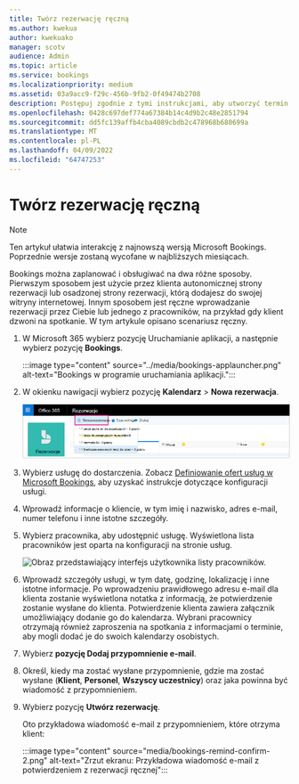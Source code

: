 ```yaml
---
title: Twórz rezerwację ręczną
ms.author: kwekua
author: kwekuako
manager: scotv
audience: Admin
ms.topic: article
ms.service: bookings
ms.localizationpriority: medium
ms.assetid: 03a9acc9-f29c-456b-9fb2-0f49474b2708
description: Postępuj zgodnie z tymi instrukcjami, aby utworzyć termin i przypisać pracownika za pośrednictwem aplikacji Microsoft Bookings.
ms.openlocfilehash: 0428c697def774a67384b14c4d9b2c48e2851794
ms.sourcegitcommit: dd5fc139affb4cba4089cbdb2c478968b680699a
ms.translationtype: MT
ms.contentlocale: pl-PL
ms.lasthandoff: 04/09/2022
ms.locfileid: "64747253"
---
```

# <a name="create-a-manual-booking"></a>Twórz rezerwację ręczną

> [!NOTE]
> Ten artykuł ułatwia interakcję z najnowszą wersją Microsoft Bookings. Poprzednie wersje zostaną wycofane w najbliższych miesiącach.

Bookings można zaplanować i obsługiwać na dwa różne sposoby. Pierwszym sposobem jest użycie przez klienta autonomicznej strony rezerwacji lub osadzonej strony rezerwacji, którą dodajesz do swojej witryny internetowej. Innym sposobem jest ręczne wprowadzanie rezerwacji przez Ciebie lub jednego z pracowników, na przykład gdy klient dzwoni na spotkanie. W tym artykule opisano scenariusz ręczny.

1. W Microsoft 365 wybierz pozycję Uruchamianie aplikacji, a następnie wybierz pozycję **Bookings**.

    :::image type="content" source="../media/bookings-applauncher.png" alt-text="Bookings w programie uruchamiania aplikacji.":::

1. W okienku nawigacji wybierz pozycję **Kalendarz** \> **Nowa rezerwacja**.

   ![Obraz przedstawiający nowy interfejs użytkownika rezerwacji.](../media/bookings-newbooking.png)

1. Wybierz usługę do dostarczenia. Zobacz [Definiowanie ofert usług w Microsoft Bookings](define-service-offerings.md), aby uzyskać instrukcje dotyczące konfiguracji usługi.

1. Wprowadź informacje o kliencie, w tym imię i nazwisko, adres e-mail, numer telefonu i inne istotne szczegóły.

1. Wybierz pracownika, aby udostępnić usługę. Wyświetlona lista pracowników jest oparta na konfiguracji na stronie usług.

   ![Obraz przedstawiający interfejs użytkownika listy pracowników.](../media/bookings-staff-list.png)

1. Wprowadź szczegóły usługi, w tym datę, godzinę, lokalizację i inne istotne informacje. Po wprowadzeniu prawidłowego adresu e-mail dla klienta zostanie wyświetlona notatka z informacją, że potwierdzenie zostanie wysłane do klienta. Potwierdzenie klienta zawiera załącznik umożliwiający dodanie go do kalendarza. Wybrani pracownicy otrzymają również zaproszenia na spotkania z informacjami o terminie, aby mogli dodać je do swoich kalendarzy osobistych.

1. Wybierz **pozycję Dodaj przypomnienie e-mail**.

1. Określ, kiedy ma zostać wysłane przypomnienie, gdzie ma zostać wysłane (**Klient**, **Personel**, **Wszyscy uczestnicy**) oraz jaka powinna być wiadomość z przypomnieniem.

1. Wybierz pozycję **Utwórz rezerwację**.

   Oto przykładowa wiadomość e-mail z przypomnieniem, które otrzyma klient:

   :::image type="content" source="media/bookings-remind-confirm-2.png" alt-text="Zrzut ekranu: Przykładowa wiadomość e-mail z potwierdzeniem z rezerwacji ręcznej":::